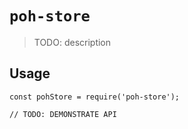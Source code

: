 # `poh-store`

> TODO: description

## Usage

```
const pohStore = require('poh-store');

// TODO: DEMONSTRATE API
```

